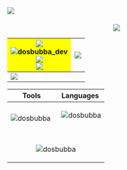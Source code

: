 <img src="https://raw.githubusercontent.com/dosbubba/dosbubba/stable/header.png">
<h3 align="center"><img src="https://readme-typing-svg.herokuapp.com?size=24&vCenter=true&multiline=false&width=715&height=65&lines=self+taught+web+application+developer+from+Canada..." /></h3>

<table class="tg">
<thead>
  <tr>
    <th class="tg-0lax" bgcolor="yellow">
      <img src="https://img.shields.io/badge/cabotmichael@gmail.com-D14836?style=for-the-badge&logo=gmail&logoColor=f7cbd3&label="><br>
      <img src="https://img.shields.io/twitter/follow/dosbubba_dev?logo=twitter&style=for-the-badge" alt="dosbubba_dev"><br>
      <img src="https://img.shields.io/badge/Zone.Jones-1877F2?style=for-the-badge&logo=facebook&logoColor=8ba3d4&label=Facebook"><br>
      <img src="https://img.shields.io/badge/Zone__Jones-E4405F?style=for-the-badge&logo=instagram&logoColor=f7cbd3&label=Instagram"><br>
    </th>
    <th class="tg-0lax"><img src="https://github-profile-summary-cards.vercel.app/api/cards/profile-details?username=dosbubba&theme=vue"></th>
  </tr>
</thead>
<tbody>
  <tr>
    <td class="tg-0lax" colspan="2"><img src="https://activity-graph.herokuapp.com/graph?username=dosbubba&theme=minimal"></td>
  </tr>
</tbody>
</table>

<table class="tg">
<thead>
  <tr>
    <th class="tg-0lax" width="50%">
      Tools
    </th>
    <th class="tg-0lax" width="50%">
      Languages
    </th>
  </tr>
</thead>
<tbody>
  <tr>
  <td class="tg-0lax">
    <p><img align="left" src="https://github-readme-stats.vercel.app/api/top-langs?username=dosbubba&show_icons=true&locale=en&layout=compact" alt="dosbubba" /></p>  </td>
    <td class="tg-0lax">
      <p>&nbsp;<img align="center" src="https://github-readme-stats.vercel.app/api?username=dosbubba&show_icons=true&locale=en" alt="dosbubba" /></p>
    </td>
  </tr>
  <tr>
     <td class="tg-0lax" colspan="2">
      <br><p align="center"> <img align="center" src="https://komarev.com/ghpvc/?username=dosbubba&label=Profile%20views&color=0e75b6&style=for-the-badge" alt="dosbubba" /> </p>
    </td>
  </tr>
  </tbody>
</table>
